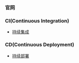 ### 官网



### CI(Continuous Integration)

- [持续集成](CI-CD/ciTest.md)

### CD(Continuous Deployment)

- [持续部署](CI-CD/cdTest.md)

